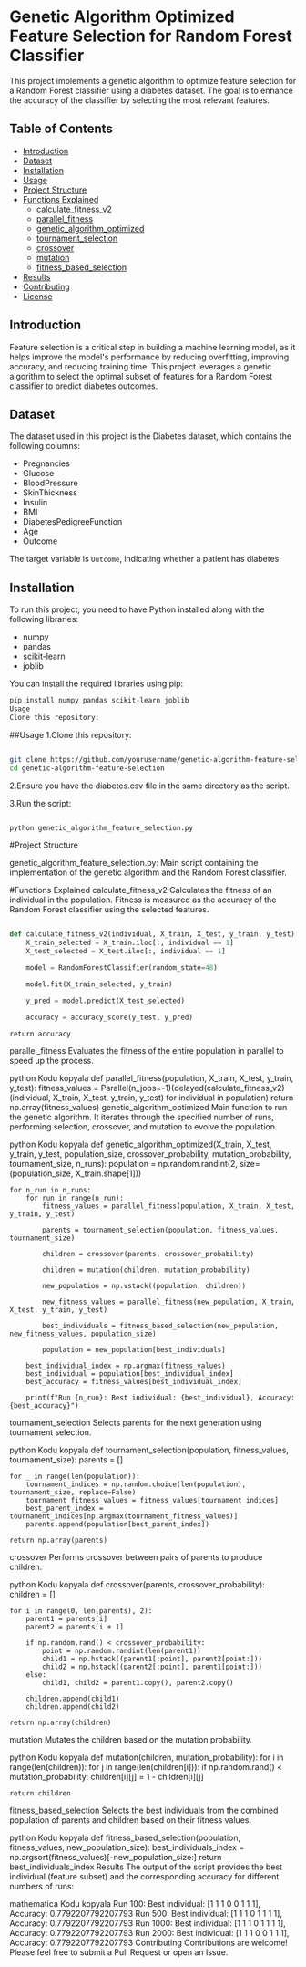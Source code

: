 # Genetic Algorithm Optimized Feature Selection for Random Forest Classifier

This project implements a genetic algorithm to optimize feature selection for a Random Forest classifier using a diabetes dataset. The goal is to enhance the accuracy of the classifier by selecting the most relevant features.

## Table of Contents
- [Introduction](#introduction)
- [Dataset](#dataset)
- [Installation](#installation)
- [Usage](#usage)
- [Project Structure](#project-structure)
- [Functions Explained](#functions-explained)
  - [calculate_fitness_v2](#calculate_fitness_v2)
  - [parallel_fitness](#parallel_fitness)
  - [genetic_algorithm_optimized](#genetic_algorithm_optimized)
  - [tournament_selection](#tournament_selection)
  - [crossover](#crossover)
  - [mutation](#mutation)
  - [fitness_based_selection](#fitness_based_selection)
- [Results](#results)
- [Contributing](#contributing)
- [License](#license)

## Introduction

Feature selection is a critical step in building a machine learning model, as it helps improve the model's performance by reducing overfitting, improving accuracy, and reducing training time. This project leverages a genetic algorithm to select the optimal subset of features for a Random Forest classifier to predict diabetes outcomes.

## Dataset

The dataset used in this project is the Diabetes dataset, which contains the following columns:
- Pregnancies
- Glucose
- BloodPressure
- SkinThickness
- Insulin
- BMI
- DiabetesPedigreeFunction
- Age
- Outcome

The target variable is `Outcome`, indicating whether a patient has diabetes.

## Installation

To run this project, you need to have Python installed along with the following libraries:

- numpy
- pandas
- scikit-learn
- joblib

You can install the required libraries using pip:

```bash
pip install numpy pandas scikit-learn joblib
Usage
Clone this repository:
```
##Usage
1.Clone this repository:

```bash

git clone https://github.com/yourusername/genetic-algorithm-feature-selection.git
cd genetic-algorithm-feature-selection

```
2.Ensure you have the diabetes.csv file in the same directory as the script.


3.Run the script:

```bash

python genetic_algorithm_feature_selection.py

```
#Project Structure

genetic_algorithm_feature_selection.py: Main script containing the implementation of the genetic algorithm and the Random Forest classifier.

#Functions Explained
calculate_fitness_v2
Calculates the fitness of an individual in the population. Fitness is measured as the accuracy of the Random Forest classifier using the selected features.


```python

def calculate_fitness_v2(individual, X_train, X_test, y_train, y_test):
    X_train_selected = X_train.iloc[:, individual == 1]
    X_test_selected = X_test.iloc[:, individual == 1]

    model = RandomForestClassifier(random_state=48)

    model.fit(X_train_selected, y_train)

    y_pred = model.predict(X_test_selected)

    accuracy = accuracy_score(y_test, y_pred)

```
    return accuracy
parallel_fitness
Evaluates the fitness of the entire population in parallel to speed up the process.

python
Kodu kopyala
def parallel_fitness(population, X_train, X_test, y_train, y_test):
    fitness_values = Parallel(n_jobs=-1)(delayed(calculate_fitness_v2)(individual, X_train, X_test, y_train, y_test) for individual in population)
    return np.array(fitness_values)
genetic_algorithm_optimized
Main function to run the genetic algorithm. It iterates through the specified number of runs, performing selection, crossover, and mutation to evolve the population.

python
Kodu kopyala
def genetic_algorithm_optimized(X_train, X_test, y_train, y_test, population_size, crossover_probability, mutation_probability, tournament_size, n_runs):
    population = np.random.randint(2, size=(population_size, X_train.shape[1]))

    for n_run in n_runs:
        for run in range(n_run):
            fitness_values = parallel_fitness(population, X_train, X_test, y_train, y_test)

            parents = tournament_selection(population, fitness_values, tournament_size)

            children = crossover(parents, crossover_probability)

            children = mutation(children, mutation_probability)

            new_population = np.vstack((population, children))

            new_fitness_values = parallel_fitness(new_population, X_train, X_test, y_train, y_test)

            best_individuals = fitness_based_selection(new_population, new_fitness_values, population_size)

            population = new_population[best_individuals]

        best_individual_index = np.argmax(fitness_values)
        best_individual = population[best_individual_index]
        best_accuracy = fitness_values[best_individual_index]

        print(f"Run {n_run}: Best individual: {best_individual}, Accuracy: {best_accuracy}")
tournament_selection
Selects parents for the next generation using tournament selection.

python
Kodu kopyala
def tournament_selection(population, fitness_values, tournament_size):
    parents = []

    for _ in range(len(population)):
        tournament_indices = np.random.choice(len(population), tournament_size, replace=False)
        tournament_fitness_values = fitness_values[tournament_indices]
        best_parent_index = tournament_indices[np.argmax(tournament_fitness_values)]
        parents.append(population[best_parent_index])

    return np.array(parents)
crossover
Performs crossover between pairs of parents to produce children.

python
Kodu kopyala
def crossover(parents, crossover_probability):
    children = []

    for i in range(0, len(parents), 2):
        parent1 = parents[i]
        parent2 = parents[i + 1]

        if np.random.rand() < crossover_probability:
            point = np.random.randint(len(parent1))
            child1 = np.hstack((parent1[:point], parent2[point:]))
            child2 = np.hstack((parent2[:point], parent1[point:]))
        else:
            child1, child2 = parent1.copy(), parent2.copy()

        children.append(child1)
        children.append(child2)

    return np.array(children)
mutation
Mutates the children based on the mutation probability.

python
Kodu kopyala
def mutation(children, mutation_probability):
    for i in range(len(children)):
        for j in range(len(children[i])):
            if np.random.rand() < mutation_probability:
                children[i][j] = 1 - children[i][j]

    return children
fitness_based_selection
Selects the best individuals from the combined population of parents and children based on their fitness values.

python
Kodu kopyala
def fitness_based_selection(population, fitness_values, new_population_size):
    best_individuals_index = np.argsort(fitness_values)[-new_population_size:]
    return best_individuals_index
Results
The output of the script provides the best individual (feature subset) and the corresponding accuracy for different numbers of runs:

mathematica
Kodu kopyala
Run 100: Best individual: [1 1 1 0 0 1 1 1], Accuracy: 0.7792207792207793
Run 500: Best individual: [1 1 1 0 1 1 1 1], Accuracy: 0.7792207792207793
Run 1000: Best individual: [1 1 1 0 1 1 1 1], Accuracy: 0.7792207792207793
Run 2000: Best individual: [1 1 1 0 0 1 1 1], Accuracy: 0.7792207792207793
Contributing
Contributions are welcome! Please feel free to submit a Pull Request or open an Issue.
